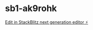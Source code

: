 # sb1-ak9rohk

[Edit in StackBlitz next generation editor ⚡️](https://stackblitz.com/~/github.com/KavyaBS123/sb1-ak9rohk)